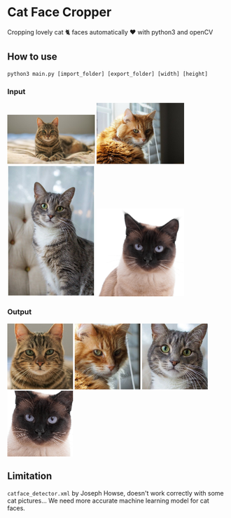 # Cat Face Cropper

Cropping lovely cat 🐈 faces automatically ❤️ with python3 and openCV

## How to use

```
python3 main.py [import_folder] [export_folder] [width] [height]
```

### Input

<img alt="cat1" src="example_input/1.jpg" width="200">
<img alt="cat2" src="example_input/2.jpg" width="200">
<img alt="cat3" src="example_input/3.jpg" width="200">
<img alt="cat4" src="example_input/4.jpg" width="200">

### Output

![cat_5](example_output/1.png)
![cat_6](example_output/2.png)
![cat_7](example_output/3.png)
![cat_8](example_output/4.png)


## Limitation

`catface_detector.xml` by Joseph Howse, doesn't work correctly with some cat pictures...
We need more accurate machine learning model for cat faces.